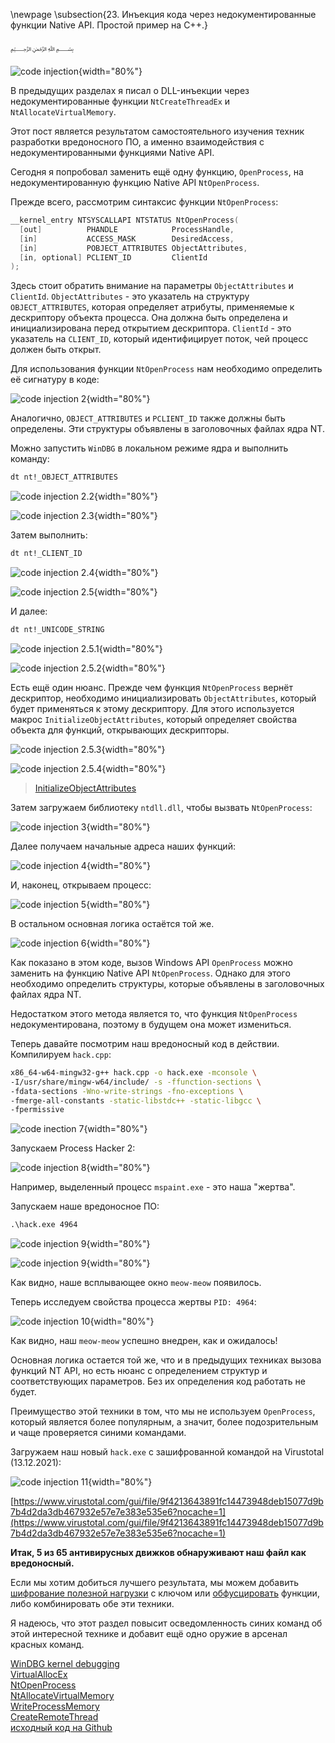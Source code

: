 \newpage
\subsection{23. Инъекция кода через недокументированные функции Native API. Простой пример на C++.}

﷽

![code injection](./images/31/2021-12-13_09-36.png){width="80%"}    

В предыдущих разделах я писал о DLL-инъекции через недокументированные функции `NtCreateThreadEx` и `NtAllocateVirtualMemory`.    

Этот пост является результатом самостоятельного изучения техник разработки вредоносного ПО, а именно взаимодействия с недокументированными функциями Native API.    

Сегодня я попробовал заменить ещё одну функцию, `OpenProcess`, на недокументированную функцию Native API `NtOpenProcess`.    

Прежде всего, рассмотрим синтаксис функции `NtOpenProcess`:    
```cpp
__kernel_entry NTSYSCALLAPI NTSTATUS NtOpenProcess(
  [out]          PHANDLE            ProcessHandle,
  [in]           ACCESS_MASK        DesiredAccess,
  [in]           POBJECT_ATTRIBUTES ObjectAttributes,
  [in, optional] PCLIENT_ID         ClientId
);
```

Здесь стоит обратить внимание на параметры `ObjectAttributes` и `ClientId`. `ObjectAttributes` - это указатель на структуру `OBJECT_ATTRIBUTES`, которая определяет атрибуты, применяемые к дескриптору объекта процесса. Она должна быть определена и инициализирована перед открытием дескриптора. `ClientId` - это указатель на `CLIENT_ID`, который идентифицирует поток, чей процесс должен быть открыт.    

Для использования функции `NtOpenProcess` нам необходимо определить её сигнатуру в коде:

![code injection 2](./images/31/2021-12-13_10-08.png){width="80%"}    

Аналогично, `OBJECT_ATTRIBUTES` и `PCLIENT_ID` также должны быть определены. Эти структуры объявлены в заголовочных файлах ядра NT.    

Можно запустить `WinDBG` в локальном режиме ядра и выполнить команду:    
```bash
dt nt!_OBJECT_ATTRIBUTES
```

![code injection 2.2](./images/31/2021-12-13_11-18.png){width="80%"}    

![code injection 2.3](./images/31/2021-12-13_11-20.png){width="80%"}    

Затем выполнить:
```bash
dt nt!_CLIENT_ID
```

![code injection 2.4](./images/31/2021-12-13_11-21.png){width="80%"}    

![code injection 2.5](./images/31/2021-12-13_11-22.png){width="80%"}    

И далее:
```bash
dt nt!_UNICODE_STRING
```

![code injection 2.5.1](./images/31/2021-12-13_13-30.png){width="80%"}    

![code injection 2.5.2](./images/31/2021-12-13_13-30_1.png){width="80%"}    

Есть ещё один нюанс. Прежде чем функция `NtOpenProcess` вернёт дескриптор, необходимо инициализировать `ObjectAttributes`, который будет применяться к этому дескриптору. Для этого используется макрос `InitializeObjectAttributes`, который определяет свойства объекта для функций, открывающих дескрипторы.    

![code injection 2.5.3](./images/31/2021-12-13_11-48.png){width="80%"}    

![code injection 2.5.4](./images/31/2021-12-13_11-50.png){width="80%"}    

> [InitializeObjectAttributes](https://docs.microsoft.com/en-us/windows/win32/api/ntdef/nf-ntdef-initializeobjectattributes)

Затем загружаем библиотеку `ntdll.dll`, чтобы вызвать `NtOpenProcess`:    

![code injection 3](./images/31/2021-12-13_11-31.png){width="80%"}    

Далее получаем начальные адреса наших функций:   

![code injection 4](./images/31/2021-12-13_11-45.png){width="80%"}    

И, наконец, открываем процесс:   

![code injection 5](./images/31/2021-12-13_11-46.png){width="80%"}    

В остальном основная логика остаётся той же.     

![code injection 6](./images/31/2021-12-13_11-49.png){width="80%"}    

Как показано в этом коде, вызов Windows API `OpenProcess` можно заменить на функцию Native API `NtOpenProcess`. Однако для этого необходимо определить структуры, которые объявлены в заголовочных файлах ядра NT.    

Недостатком этого метода является то, что функция `NtOpenProcess` недокументирована, поэтому в будущем она может измениться.    

Теперь давайте посмотрим наш вредоносный код в действии. Компилируем `hack.cpp`:
```bash
x86_64-w64-mingw32-g++ hack.cpp -o hack.exe -mconsole \
-I/usr/share/mingw-w64/include/ -s -ffunction-sections \
-fdata-sections -Wno-write-strings -fno-exceptions \
-fmerge-all-constants -static-libstdc++ -static-libgcc \
-fpermissive
```

![code inection 7](./images/31/2021-12-13_12-40.png){width="80%"}    

Запускаем Process Hacker 2:

![code injection 8](./images/31/2021-12-13_12-44.png){width="80%"}    

Например, выделенный процесс `mspaint.exe` - это наша "жертва".    

Запускаем наше вредоносное ПО:   
```cmd
.\hack.exe 4964
```

![code injection 9](./images/31/2021-12-13_12-46.png){width="80%"}    

![code injection 9](./images/31/2021-12-13_12-46.png){width="80%"}    

Как видно, наше всплывающее окно `meow-meow` появилось.    

Теперь исследуем свойства процесса жертвы `PID: 4964`:   

![code injection 10](./images/31/2021-12-13_12-50.png){width="80%"}    

Как видно, наш `meow-meow` успешно внедрен, как и ожидалось!    

Основная логика остается той же, что и в предыдущих техниках вызова функций NT API, но есть нюанс с определением структур и соответствующих параметров. Без их определения код работать не будет.    

Преимущество этой техники в том, что мы не используем `OpenProcess`, который является более популярным, а значит, более подозрительным и чаще проверяется синими командами.    

Загружаем наш новый `hack.exe` с зашифрованной командой на Virustotal (13.12.2021):

![code injection 11](./images/31/2021-12-13_13-01.png){width="80%"}    

[https://www.virustotal.com/gui/file/9f4213643891fc14473948deb15077d9b7b4d2da3db467932e57e7e383e535e6?nocache=1](https://www.virustotal.com/gui/file/9f4213643891fc14473948deb15077d9b7b4d2da3db467932e57e7e383e535e6?nocache=1)    

**Итак, 5 из 65 антивирусных движков обнаруживают наш файл как вредоносный.** 

Если мы хотим добиться лучшего результата, мы можем добавить [шифрование полезной нагрузки](https://cocomelonc.github.io/tutorial/2021/09/04/simple-malware-av-evasion.html) с ключом или [обфусцировать](https://cocomelonc.github.io/tutorial/2021/09/06/simple-malware-av-evasion-2.html) функции, либо комбинировать обе эти техники.    

Я надеюсь, что этот раздел повысит осведомленность синих команд об этой интересной технике и добавит ещё одно оружие в арсенал красных команд.

[WinDBG kernel debugging](https://docs.microsoft.com/en-us/windows-hardware/drivers/debugger/performing-local-kernel-debugging)    
[VirtualAllocEx](https://docs.microsoft.com/en-us/windows/win32/api/memoryapi/nf-memoryapi-virtualallocex)    
[NtOpenProcess](https://docs.microsoft.com/en-us/windows-hardware/drivers/ddi/ntddk/nf-ntddk-ntopenprocess)    
[NtAllocateVirtualMemory](https://docs.microsoft.com/en-us/windows-hardware/drivers/ddi/ntifs/nf-ntifs-ntallocatevirtualmemory)    
[WriteProcessMemory](https://docs.microsoft.com/en-us/windows/win32/api/memoryapi/nf-memoryapi-writeprocessmemory)    
[CreateRemoteThread](https://docs.microsoft.com/en-us/windows/win32/api/processthreadsapi/nf-processthreadsapi-createremotethread)    
[исходный код на Github](https://github.com/cocomelonc/2021-12-11-malware-injection-11)    
